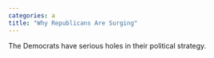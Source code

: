 ```yaml
---
categories: a
title: "Why Republicans Are Surging"
---
```

The Democrats have serious holes in their political strategy.